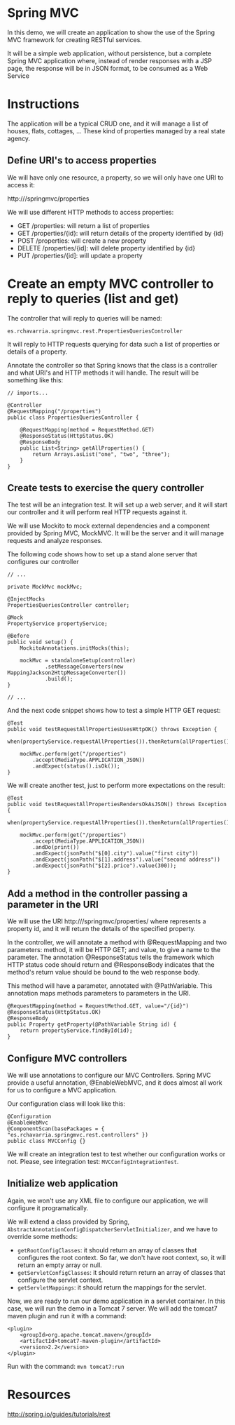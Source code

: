 # Spring MVC

In this demo, we will create an application to show the use 
of the Spring MVC framework for creating RESTful services.

It will be a simple web application, without persistence, but a
complete Spring MVC application where, instead of render responses
with a JSP page, the response will be in JSON format, to be
consumed as a Web Service

# Instructions

The application will be a typical CRUD one, and it will manage a 
list of houses, flats, cottages, ... These kind of properties 
managed by a real state agency.

## Define URI's to access properties

We will have only one resource, a property, so we will only have
one URI to access it:

http://<server name>/springmvc/properties

We will use different HTTP methods to access properties:

- GET /properties: will return a list of properties
- GET /properties/{id}: will return details of the property identified by
{id}
- POST /properties: will create a new property
- DELETE /properties/{id]: will delete property identified by {id}
- PUT /properties/{id]: will update a property

# Create an empty MVC controller to reply to queries (list and get)

The controller that will reply to queries will be named:

	es.rchavarria.springmvc.rest.PropertiesQueriesController

It will reply to HTTP requests querying for data such a list of
properties or details of a property.

Annotate the controller so that Spring knows that the class is a 
controller and what URI's and HTTP methods it will handle. The result
will be something like this:

	// imports...
		
	@Controller
	@RequestMapping("/properties")
	public class PropertiesQueriesController {
	
		@RequestMapping(method = RequestMethod.GET)
		@ResponseStatus(HttpStatus.OK)
		@ResponseBody
		public List<String> getAllProperties() {
			return Arrays.asList("one", "two", "three");
		}
	}

## Create tests to exercise the query controller

The test will be an integration test. It will set up a web server, and
it will start our controller and it will perform real HTTP requests
against it.

We will use Mockito to mock external dependencies and a component provided
by Spring MVC, MockMVC. It will be the server and it will manage requests
and analyze responses.

The following code shows how to set up a stand alone server that configures
our controller

	// ...

    private MockMvc mockMvc;

    @InjectMocks
    PropertiesQueriesController controller;

    @Mock
    PropertyService propertyService;

    @Before
    public void setup() {
        MockitoAnnotations.initMocks(this);

        mockMvc = standaloneSetup(controller)
        		.setMessageConverters(new MappingJackson2HttpMessageConverter())
        		.build();
    }

	// ...

And the next code snippet shows how to test a simple HTTP GET request:

    @Test
    public void testRequestAllPropertiesUsesHttpOK() throws Exception {
        when(propertyService.requestAllProperties()).thenReturn(allProperties());

        mockMvc.perform(get("/properties")
            .accept(MediaType.APPLICATION_JSON))
            .andExpect(status().isOk());
    }

We will create another test, just to perform more expectations on the result:

	@Test
    public void testRequestAllPropertiesRendersOkAsJSON() throws Exception {
		when(propertyService.requestAllProperties()).thenReturn(allProperties());

        mockMvc.perform(get("/properties")
            .accept(MediaType.APPLICATION_JSON))
            .andDo(print())
            .andExpect(jsonPath("$[0].city").value("first city"))
	        .andExpect(jsonPath("$[1].address").value("second address"))
	        .andExpect(jsonPath("$[2].price").value(300));
    }

## Add a method in the controller passing a parameter in the URI

We will use the URI http://<server>/springmvc/properties/<id> where <id> represents
a property id, and it will return the details of the specified property.

In the controller, we will annotate a method with @RequestMapping and two parameters:
method, it will be HTTP GET; and value, to give a name to the parameter. The annotation
@ResponseStatus tells the framework which HTTP status code should return and 
@ResponseBody indicates that the method's return value should be bound to the 
web response body.

This method will have a parameter, annotated with @PathVariable. This annotation
maps methods parameters to parameters in the URI.

	@RequestMapping(method = RequestMethod.GET, value="/{id}")
	@ResponseStatus(HttpStatus.OK)
	@ResponseBody
	public Property getProperty(@PathVariable String id) {
		return propertyService.findById(id);
	} 

## Configure MVC controllers

We will use annotations to configure our MVC Controllers. Spring MVC provide a useful
annotation, @EnableWebMVC, and it does almost all work for us to configure a MVC
application.

Our configuration class will look like this:

	@Configuration
	@EnableWebMvc
	@ComponentScan(basePackages = { "es.rchavarria.springmvc.rest.controllers" })
	public class MVCConfig {}

We will create an integration test to test whether our configuration works or not.
Please, see integration test: `MVCConfigIntegrationTest`.

## Initialize web application

Again, we won't use any XML file to configure our application, we will configure
it programatically.

We will extend a class provided by Spring, `AbstractAnnotationConfigDispatcherServletInitializer`,
and we have to override some methods:
- `getRootConfigClasses`: it should return an array of classes that configures the root context.
So far, we don't have root context, so, it will return an empty array or null.
- `getServletConfigClasses`: it should return return an array of classes that configure the 
servlet context.
- `getServletMappings`: it should return the mappings for the servlet.

Now, we are ready to run our demo application in a servlet container. In this case, we 
will run the demo in a Tomcat 7 server. We will add the tomcat7 maven plugin and run it
with a command:

	<plugin>
	    <groupId>org.apache.tomcat.maven</groupId>
	    <artifactId>tomcat7-maven-plugin</artifactId>
	    <version>2.2</version>
	</plugin>

Run with the command: `mvn tomcat7:run`

# Resources

http://spring.io/guides/tutorials/rest

